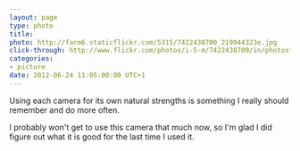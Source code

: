 ```yaml
---
layout: page
type: photo
title: 
photo: http://farm6.staticflickr.com/5315/7422438700_219944323e.jpg
click-through: http://www.flickr.com/photos/i-5-m/7422438700/in/photostream
categories: 
- picture
date: 2012-06-24 11:05:00:00 UTC+1
---
```

Using each camera for its own natural strengths is something I really should remember and do more often. 

I probably won't get to use this camera that much now, so I'm glad I did figure out what it is good for the last time I used it.
